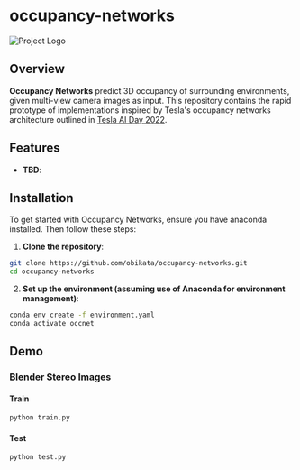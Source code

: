 # occupancy-networks

![Project Logo](link-to-your-logo.png) <!-- Replace with your project logo if available -->

## Overview

**Occupancy Networks** predict 3D occupancy of surrounding environments, given multi-view camera images as input. This repository contains the rapid prototype of implementations inspired by Tesla's occupancy networks architecture outlined in [Tesla AI Day 2022](https://www.youtube.com/live/ODSJsviD_SU?si=8Moz17sixqAEIyiX). 

## Features

- **TBD**: 

## Installation

To get started with Occupancy Networks, ensure you have anaconda installed. Then follow these steps:

1. **Clone the repository**:
```bash
git clone https://github.com/obikata/occupancy-networks.git
cd occupancy-networks
```

2. **Set up the environment (assuming use of Anaconda for environment management)**:
```bash
conda env create -f environment.yaml
conda activate occnet
```

## Demo

### Blender Stereo Images

#### Train
```python
python train.py
```

#### Test
```python
python test.py
```
